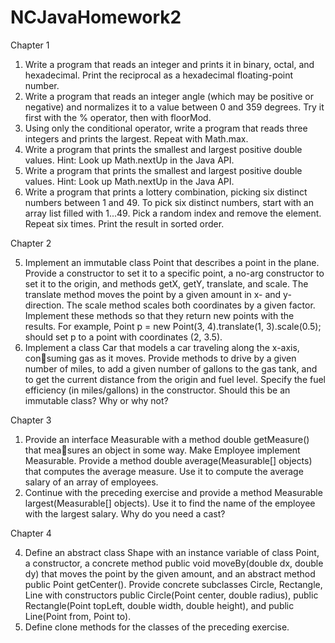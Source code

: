 # NCJavaHomework2

Chapter 1

1. Write a program that reads an integer and prints it in binary, octal, and
hexadecimal. Print the reciprocal as a hexadecimal floating-point number.
2. Write a program that reads an integer angle (which may be positive or
negative) and normalizes it to a value between 0 and 359 degrees. Try
it first with the % operator, then with floorMod.
3. Using only the conditional operator, write a program that reads three
integers and prints the largest. Repeat with Math.max.
4. Write a program that prints the smallest and largest positive double values.
Hint: Look up Math.nextUp in the Java API.
6. Write a program that prints the smallest and largest positive double values.
Hint: Look up Math.nextUp in the Java API.
13. Write a program that prints a lottery combination, picking six distinct
numbers between 1 and 49. To pick six distinct numbers, start with an
array list filled with 1...49. Pick a random index and remove the element.
Repeat six times. Print the result in sorted order.

Chapter 2

5. Implement an immutable class Point that describes a point in the plane.
Provide a constructor to set it to a specific point, a no-arg constructor to
set it to the origin, and methods getX, getY, translate, and scale. The translate
method moves the point by a given amount in x- and y-direction. The
scale method scales both coordinates by a given factor. Implement these
methods so that they return new points with the results. For example,
Point p = new Point(3, 4).translate(1, 3).scale(0.5);
should set p to a point with coordinates (2, 3.5).
9. Implement a class Car that models a car traveling along the x-axis, consuming gas as it moves. Provide methods to drive by a given number of
miles, to add a given number of gallons to the gas tank, and to get the
current distance from the origin and fuel level. Specify the fuel efficiency
(in miles/gallons) in the constructor. Should this be an immutable class?
Why or why not?

Chapter 3

1. Provide an interface Measurable with a method double getMeasure() that measures an object in some way. Make Employee implement Measurable. Provide
a method double average(Measurable[] objects) that computes the average
measure. Use it to compute the average salary of an array of employees.
2. Continue with the preceding exercise and provide a method Measurable
largest(Measurable[] objects). Use it to find the name of the employee with
the largest salary. Why do you need a cast?

Chapter 4

4. Define an abstract class Shape with an instance variable of class Point, a
constructor, a concrete method public void moveBy(double dx, double dy) that
moves the point by the given amount, and an abstract method public Point
getCenter(). Provide concrete subclasses Circle, Rectangle, Line with constructors
public Circle(Point center, double radius), public Rectangle(Point topLeft, double width,
double height), and public Line(Point from, Point to).
5. Define clone methods for the classes of the preceding exercise.




